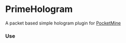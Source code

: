 # PrimeHologram
A packet based simple hologram plugin for [PocketMine](https://i.imgur.com/qpnk5BX.png)

### Use 
